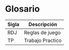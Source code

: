 # Glosario

| Sigla | Descripción |
| --- | --- |
| RDJ | Reglas de juego |
| TP | Trabajo Practico |



